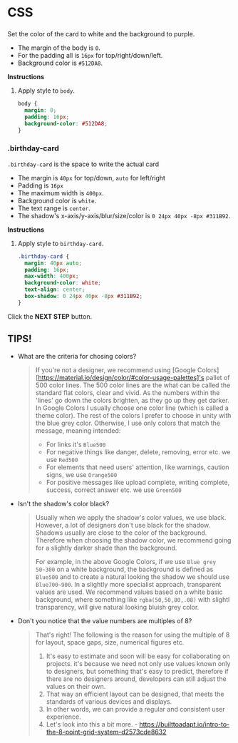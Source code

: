 # CSS
### <body>
Set the color of the card to white and the background to purple.

* The margin of the body is `0`.
* For the padding all is `16px` for top/right/down/left.
* Background color is `#512DA8`.

**Instructions**
1. Apply style to `body`. 
    ```css
    body {
      margin: 0;
      padding: 16px;
      background-color: #512DA8;
    }
    ```



### .birthday-card
`.birthday-card` is the space to write the actual card

* The margin is `40px` for top/down, `auto` for left/right
* Padding is `16px`
* The maximum width is `400px`.
* Background color is `white`.
* The text range is `center`.
* The shadow's x-axis/y-axis/blur/size/color is `0 24px 40px -8px #311B92`.

**Instructions**
1. Apply style to `birthday-card`.
    ```css
    .birthday-card {
      margin: 40px auto;
      padding: 16px;
      max-width: 400px;
      background-color: white;
      text-align: center;
      box-shadow: 0 24px 40px -8px #311B92;
    }
    ```



Click the **NEXT STEP** button.



## TIPS!
* What are the criteria for chosing colors? 
    > If you're not a designer, we recommend using [Google Colors][https://material.io/design/color/#color-usage-palettes]'s pallet of 500 color lines. The 500 color lines are the what can be called the standard flat colors, clear and vivid. As the numbers within the 'lines' go down the colors brighten, as they go up they get darker. 
    > In Google Colors I usually choose one color line (which is called a theme color). The rest of the colors I prefer to choose in unity with the blue grey color. Otherwise, I use only colors that match the message, meaning intended:
    >
    > - For links it's `Blue500`
    > - For negative things like danger, delete, removing, error etc. we use `Red500`
    > - For elements that need users' attention, like warnings, caution signs, we use `Orange500`
    > - For positive messages like upload complete, writing complete, success, correct answer etc. we use `Green500`
* Isn't the shadow's color black?

    > Usually when we apply the shadow's color values, we use black. However, a lot of designers don't use black for the shadow. Shadows usually are close to the color of the background. Therefore when choosing the shadow color, we recommend going for a slightly darker shade than the background. 
    >
    > For example, in the above Google Colors, if we use `Blue grey 50~300` on a white background, the background is defined as `Blue500` and to create a natural looking the shadow we should use `Blue700~900`. In a slightly more specialist approach, transparent values are used. We recommend values based on a white basic background, where something like `rgba(50,50,80,.08)` with slightl transparency, will give natural looking bluish grey color. 
* Don't you notice that the value numbers are multiples of 8?
    > That's right! The following is the reason for using the multiple of 8 for layout, space gaps, size, numerical figures etc.
    > 1. It's easy to estimate and soon will be easy for collaborating on projects. it's because we need not only use values known only to designers, but something that's easy to predict, therefore if there are no designers around, developers can still adjust the values on their own. 
    > 2. That way an efficient layout can be designed, that meets the standards of various devices and displays. 
    > 3. In other words, we can provide a regular and consistent user experience. 
    > 4. Let's look into this a bit more.  - https://builttoadapt.io/intro-to-the-8-point-grid-system-d2573cde8632